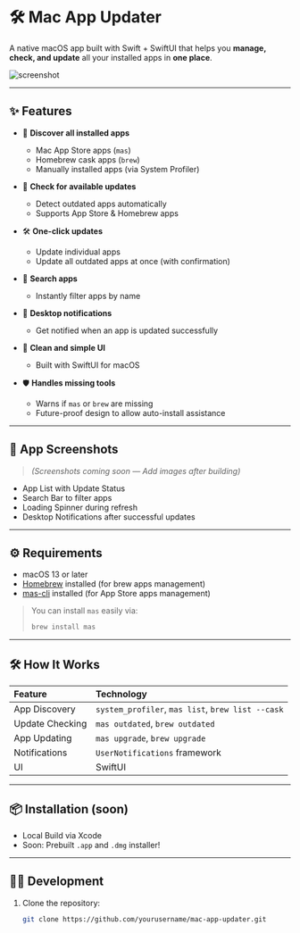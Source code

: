 # 🛠️ Mac App Updater

A native macOS app built with Swift + SwiftUI that helps you **manage, check, and update** all your installed apps in **one place**.

![screenshot](screenshot.png) <!-- You can later add a real screenshot here -->

---

## ✨ Features

- 🚀 **Discover all installed apps**

  - Mac App Store apps (`mas`)
  - Homebrew cask apps (`brew`)
  - Manually installed apps (via System Profiler)

- 🔄 **Check for available updates**

  - Detect outdated apps automatically
  - Supports App Store & Homebrew apps

- 🛠️ **One-click updates**

  - Update individual apps
  - Update all outdated apps at once (with confirmation)

- 🔎 **Search apps**

  - Instantly filter apps by name

- 🔔 **Desktop notifications**

  - Get notified when an app is updated successfully

- 🧹 **Clean and simple UI**

  - Built with SwiftUI for macOS

- 🛡️ **Handles missing tools**
  - Warns if `mas` or `brew` are missing
  - Future-proof design to allow auto-install assistance

---

## 📸 App Screenshots

> _(Screenshots coming soon — Add images after building)_

- App List with Update Status
- Search Bar to filter apps
- Loading Spinner during refresh
- Desktop Notifications after successful updates

---

## ⚙️ Requirements

- macOS 13 or later
- [Homebrew](https://brew.sh/) installed (for brew apps management)
- [mas-cli](https://github.com/mas-cli/mas) installed (for App Store apps management)

> You can install `mas` easily via:
>
> ```bash
> brew install mas
> ```

---

## 🛠️ How It Works

| Feature         | Technology                                        |
| :-------------- | :------------------------------------------------ |
| App Discovery   | `system_profiler`, `mas list`, `brew list --cask` |
| Update Checking | `mas outdated`, `brew outdated`                   |
| App Updating    | `mas upgrade`, `brew upgrade`                     |
| Notifications   | `UserNotifications` framework                     |
| UI              | SwiftUI                                           |

---

## 📦 Installation (soon)

- Local Build via Xcode
- Soon: Prebuilt `.app` and `.dmg` installer!

---

## 🧑‍💻 Development

1. Clone the repository:
   ```bash
   git clone https://github.com/yourusername/mac-app-updater.git
   ```
